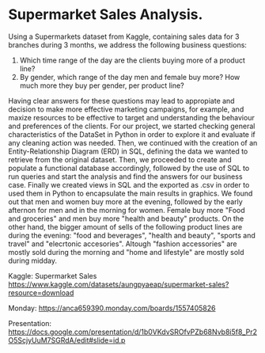# Supermarket Sales Analysis.

Using a Supermarkets dataset from Kaggle, containing sales data for 3 branches during 3 months, we address the following business questions: 
1. Which time range of the day are the clients buying more of a product line? 
2. By gender, which range of the day men and female buy more? How much more they buy per gender, per product line?
   
Having clear answers for these questions may lead to appropiate and decision to make more effective marketing campaigns, for example, and maxize resources to be effective to target and understanding the behaviour and preferences of the clients. 
For our project, we started checking general characteristics of the DataSet in Python in order to explore it and evaluate if any cleaning action was needed. Then, we continued with the creation of an Entity-Relationship Diagram (ERD) in SQL, defining the data we wanted to retrieve from the original dataset. Then, we proceeded to create and populate a functional database accordingly, followed by the use  of SQL to run queries and start the analysis and find the answers for our business case. Finally we created views in SQL and the exported as .csv in order to used them in Python to encapsulate the main results in graphics.
We found out that men and women buy more at the evening, followed by the early afternon for men and in the morning for women. Female buy more "Food and groceries" and men buy more "health and beauty" products. On the other hand, the bigger amount of sells of the following product lines are during the evening: "food and beverages", "health and beauty", "sports and travel" and "elecrtonic accesories". Altough "fashion accessories" are mostly sold during the morning and "home and lifestyle" are mostly sold during midday.

Kaggle: Supermarket Sales
https://www.kaggle.com/datasets/aungpyaeap/supermarket-sales?resource=download

Monday:
https://anca659390.monday.com/boards/1557405826

Presentation:
https://docs.google.com/presentation/d/1b0VKdvSROfvPZb68Nvb8i5f8_Pr2O5ScjyUuM7SGRdA/edit#slide=id.p

